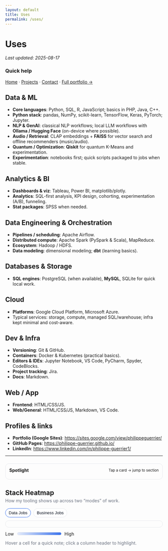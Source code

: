 ```yaml
---
layout: default
title: Uses
permalink: /uses/
---
```


# Uses
_Last updated: 2025-08-17_

### Quick help
[Home](/) · [Projects](/projects/) · [Contact](/contact/) · [Full portfolio →](https://sites.google.com/view/philippeguerrier/home)


## Data & ML
- **Core languages**: Python, SQL, R, JavaScript; basics in PHP, Java, C++.
- **Python stack**: pandas, NumPy, scikit-learn, TensorFlow, Keras, PyTorch; Jupyter.
- **NLP & GenAI**: classical NLP workflows; local LLM workflows with **Ollama / Hugging Face** (on-device where possible).
- **Audio / Retrieval**: CLAP embeddings + **FAISS** for vector search and offline recommenders (music/audio).
- **Quantum / Optimization**: **Qiskit** for quantum K-Means and experimentation.
- **Experimentation**: notebooks first; quick scripts packaged to jobs when stable.

## Analytics & BI
- **Dashboards & viz**: Tableau, Power BI, matplotlib/plotly.
- **Analytics**: SQL-first analysis, KPI design, cohorting, experimentation (A/B), funneling.
- **Stat packages**: SPSS when needed.

## Data Engineering & Orchestration
- **Pipelines / scheduling**: Apache Airflow.
- **Distributed compute**: Apache Spark (PySpark & Scala), MapReduce.
- **Ecosystem**: Hadoop / HDFS.
- **Data modeling**: dimensional modeling; **dbt** (learning basics).

## Databases & Storage
- **SQL engines**: PostgreSQL (when available), **MySQL**, SQLite for quick local work.

## Cloud
- **Platforms**: Google Cloud Platform, Microsoft Azure.
- Typical services: storage, compute, managed SQL/warehouse; infra kept minimal and cost-aware.

## Dev & Infra
- **Versioning**: Git & GitHub.
- **Containers**: Docker & Kubernetes (practical basics).
- **Editors & IDEs**: Jupyter Notebook, VS Code, PyCharm, Spyder, CodeBlocks.
- **Project tracking**: Jira.
- **Docs**: Markdown.

## Web / App
- **Frontend**: HTML/CSS/JS.
- **Web/General**: HTML/CSS/JS, Markdown, VS Code.

## Profiles & links
- **Portfolio (Google Sites)**: https://sites.google.com/view/philippeguerrier/
- **GitHub Pages**: https://philippe-guerrier.github.io/
- **LinkedIn**: https://www.linkedin.com/in/philippe-guerrier1/

---

<!-- ===== Spotlight 2.0 (Focus Meter + Quick Jump) ===== -->
<section class="spotlight2">
  <div class="sp-head">
    <strong>Spotlight</strong>
    <small>Tap a card → jump to section</small>
  </div>
  <div class="sp-row" id="spRow"></div>
</section>

<style>
/* ---------- Spotlight 2.0 ---------- */
.spotlight2{margin:24px 0 12px; padding:12px; border:1px solid var(--bd,#e5e7eb); border-radius:12px}
html[data-theme="dark"] .spotlight2{border-color:#1f2937}
.sp-head{display:flex;justify-content:space-between;align-items:center;margin-bottom:8px}
.sp-row{display:grid;grid-template-columns:repeat(auto-fit,minmax(180px,1fr));gap:10px}
.sp-card{border:1px solid var(--bd,#e5e7eb);border-radius:12px;padding:10px;cursor:pointer;text-decoration:none;color:inherit;background:var(--bg,#fff);transition:transform .12s ease,border-color .12s ease}
.sp-card:hover{transform:translateY(-1px);border-color:var(--ac,#2563eb)}
.sp-top{display:flex;align-items:center;gap:8px;margin-bottom:6px}
.sp-meter{flex:1;height:6px;border-radius:999px;background:linear-gradient(90deg,#e5e7eb, #cbd5e1)}
html[data-theme="dark"] .sp-card{background:#0f172a;border-color:#1f2937}
html[data-theme="dark"] .sp-meter{background:linear-gradient(90deg,#1f2937,#374151)}
.sp-meter > i{display:block;height:6px;border-radius:999px;background:var(--ac,#2563eb);width:40%}
html[data-theme="dark"] .sp-meter > i{background:#60a5fa}
.sp-links{display:flex;flex-wrap:wrap;gap:6px;margin-top:6px}
.sp-links .chip{font-size:.85rem;border:1px solid var(--bd,#e5e7eb);padding:3px 8px;border-radius:999px;opacity:.9}
</style>

<script>
/* ---------- Spotlight data (edit scores 1–5 and link chips) ---------- */
const SPOTLIGHT = [
  { id:'data--ml',       title:'Data & ML',                  score:5, links:['Python','pandas','scikit-learn','TensorFlow','PyTorch','FAISS','CLAP'] },
  { id:'analytics--bi',  title:'Analytics & BI',             score:4, links:['SQL','Tableau','Power BI','A/B','Cohorts'] },
  { id:'data-eng--orch', title:'Data Eng & Orchestration',   score:4, links:['Airflow','Spark','Hadoop','dbt (basic)'] },
  { id:'db--storage',    title:'Databases & Storage',        score:3, links:['PostgreSQL','MySQL','SQLite'] },
  { id:'cloud',          title:'Cloud',                      score:3, links:['GCP','Azure'] },
  { id:'dev--infra',     title:'Dev & Infra',                score:3, links:['Git','Docker','Kubernetes (basics)'] },
  { id:'web--app',       title:'Web / App',                  score:3, links:['HTML','CSS','JS'] },
  { id:'projects',       title:'Representative projects',    score:4, links:['PulseFlow AI','Scrape-LLM','Sentiment Dashboard'] },
];

(function spotlight(){
  const row = document.getElementById('spRow');
  if(!row) return;
  SPOTLIGHT.forEach(s=>{
    const a = document.createElement('a');
    a.className='sp-card';
    a.href = '#'+s.id; // jump to your existing sections if their ids match
    a.innerHTML = `
      <div class="sp-top"><span>${s.title}</span></div>
      <div class="sp-meter"><i style="width:${(s.score/5)*100}%"></i></div>
      <div class="sp-links">${(s.links||[]).map(t=>`<span class="chip">${t}</span>`).join('')}</div>`;
    row.appendChild(a);
  });
})();
</script>
<!-- ===== /Spotlight 2.0 ===== -->

<!-- ===== Stack Heatmap (vertical headers + business skills) ===== -->
<section class="hm">
  <h2>Stack Heatmap</h2>
  <p class="hm-sub">How my tooling shows up across two “modes” of work.</p>

  <div class="hm-tabs">
    <button data-mode="data" class="on" id="hmTabData" aria-pressed="true">Data Jobs</button>
    <button data-mode="biz" id="hmTabBiz" aria-pressed="false">Business Jobs</button>
  </div>

  <div class="hm-grid" id="hmGrid" aria-live="polite">
    <div class="row head" id="hmHead"></div>
    <div class="rows" id="hmBody"></div>
  </div>

  <div class="hm-legend">
    <span>Low</span>
    <span class="bar"><i></i></span>
    <span>High</span>
  </div>
  <p class="hm-tip">Hover a cell for a quick note; click a column header to highlight.</p>
</section>

<style>
/* ---- layout / theme vars ---- */
.hm { --cell: 36px; --gap: 8px; --ycol: 260px; --bd:#e5e7eb; --tx:#0b1220; --muted:#6b7280; --accent:#2563eb; }
html[data-theme="dark"] .hm { --bd:#1f2937; --tx:#e8eef7; --muted:#9aa4b5; --accent:#60a5fa; }

.hm h2 { margin-bottom:.25rem }
.hm-sub { margin:.25rem 0 1rem; color:var(--muted) }

.hm-tabs { display:flex; gap:8px; margin-bottom:10px }
.hm-tabs button{
  padding:6px 10px; border:1px solid var(--bd); border-radius:999px;
  background:#fff; cursor:pointer; color:var(--tx)
}
.hm-tabs .on{ border-color:var(--accent) }
html[data-theme="dark"] .hm-tabs button{ background:#0f172a }

.hm-grid{ 
  overflow:auto; border:1px solid var(--bd); border-radius:12px; padding:10px; 
  background:transparent;
}
.hm-grid .row{ display:grid; gap:var(--gap); grid-template-columns: var(--ycol) repeat(var(--cols), var(--cell)); align-items:center; }
.hm-grid .row + .row{ margin-top:var(--gap) }

.hm-grid .cell{
  width:var(--cell); height:var(--cell); border-radius:10px; 
  display:flex; align-items:center; justify-content:center;
  border:1px solid var(--bd); background:transparent; color:var(--tx);
  user-select:none;
}
.hm-grid .y{
  width:auto; justify-content:flex-start; padding:0 6px; border:none; background:transparent; font-weight:700;
}

/* always-vertical headers, smaller font */
.hm-grid .x{
  font-weight:700; border:none; background:transparent; width:var(--cell);
  display:flex; align-items:center; justify-content:center; text-align:center;
  writing-mode:vertical-rl; transform:rotate(180deg);
  line-height:1; font-size:.82rem; letter-spacing:.2px; padding:6px 2px;
}

.hm-grid[data-focus] .rows .cell[data-col],
.hm-grid[data-focus] .head .cell[data-col]{ opacity:.35; }
.hm-grid[data-focus] .rows .cell[data-col="F"],
.hm-grid[data-focus] .head .cell[data-col="F"]{ opacity:1; }

.hm-legend{ display:flex; align-items:center; gap:10px; margin:.75rem 0 }
.hm-legend .bar{ width:140px; height:8px; border-radius:999px; background:linear-gradient(90deg, rgba(37,99,235,.12), rgba(37,99,235,.9)); border:1px solid var(--bd) }
.hm-tip{ color:var(--muted); margin-top:4px }
</style>

<script>
(function(){
  const grid  = document.getElementById('hmGrid');
  const head  = document.getElementById('hmHead');
  const body  = document.getElementById('hmBody');
  const tabData = document.getElementById('hmTabData');
  const tabBiz  = document.getElementById('hmTabBiz');

  // tools + business skills (columns)
  const HM_TOOLS = [
    { full:'Python' },
    { full:'SQL' },
    { full:'Airflow' },
    { full:'Spark' },
    { full:'ML (TF/PT)' },
    { full:'FAISS' },
    { full:'Tableau/BI' },
    { full:'dbt' },
    { full:'Qiskit' },
    { full:'Ollama' },
    { full:'Business Acumen' },
    { full:'Storytelling' },
    { full:'Stakeholders' },
    { full:'Fuunel' }
  ];

  const ROWS = [
    'KPI / metrics',
    'Funnel / Cohorts',
    'Forecast / Planning',
    'Growth Experiments',
    'Decks / Narratives',
    'Ops Intelligence'
  ];

  // 0..5 intensities — Data Jobs
  const MAT_DATA = [
    /* KPI              Py SQL Flw Spr ML  FAI BI  dbt Qsk Oll  AB  Story Stake OKR */
    /*0*/ [4, 5, 3, 2, 4, 3, 2, 1, 0, 1,  3,  3,   3,    4],
    /*1*/ [4, 5, 2, 2, 4, 3, 3, 1, 0, 1,  4,  2,   2,    2],
    /*2*/ [3, 4, 2, 2, 4, 2, 2, 1, 0, 1,  2,  2,   2,    4],
    /*3*/ [4, 5, 2, 1, 4, 2, 1, 1, 0, 1,  5,  2,   2,    2],
    /*4*/ [3, 4, 1, 1, 3, 1, 3, 2, 0, 0,  2,  5,   3,    3],
    /*5*/ [4, 5, 2, 1, 3, 1, 1, 1, 0, 2,  2,  2,   2,    2]
  ];

  // 0..5 intensities — Business Jobs
  const MAT_BIZ = [
    /* KPI              Py SQL Flw Spr ML  FAI BI  dbt Qsk Oll  AB  Story Stake OKR */
    /*0*/ [2, 4, 0, 0, 1, 0, 4, 2, 0, 0,  3,  4,   4,    5],
    /*1*/ [2, 4, 0, 0, 1, 0, 4, 2, 0, 0,  4,  3,   3,    3],
    /*2*/ [1, 3, 0, 0, 1, 0, 3, 2, 0, 0,  1,  3,   3,    5],
    /*3*/ [1, 3, 0, 0, 0, 0, 3, 2, 0, 0,  5,  3,   3,    2],
    /*4*/ [1, 3, 0, 0, 0, 0, 4, 3, 0, 0,  2,  5,   4,    3],
    /*5*/ [1, 4, 0, 0, 0, 0, 3, 2, 0, 0,  2,  3,   3,    3]
  ];

  const fill = (v) => `rgba(37,99,235,${Math.max(0.12, v/5)})`;

  function render(rows, matrix){
    grid.style.setProperty('--cols', HM_TOOLS.length);

    // header
    head.className = 'row head';
    head.innerHTML = `<div class="cell y"></div>` + HM_TOOLS
      .map((t,i)=>`<div class="cell x" data-col="${i+1}" title="${t.full}">${t.full}</div>`)
      .join('');

    // body
    body.innerHTML = rows.map((r,ri)=>`
      <div class="row">
        <div class="cell y">${r}</div>
        ${HM_TOOLS.map((t,ci)=>{
          const v = matrix[ri]?.[ci] ?? 0;
          const note = `${r} × ${t.full}: level ${v}`;
          return `<div class="cell" data-col="${ci+1}" title="${note}" style="background:${v?fill(v):'transparent'}"></div>`;
        }).join('')}
      </div>
    `).join('');

    // click to focus/unfocus a column
    head.querySelectorAll('.x').forEach(el=>{
      el.addEventListener('click', ()=>{
        const col = el.getAttribute('data-col');
        if (grid.dataset.focus === col) {
          delete grid.dataset.focus;
          head.querySelectorAll('.x').forEach(x=>x.removeAttribute('data-col'));
          body.querySelectorAll('.cell[data-col]').forEach(c=>c.setAttribute('data-col', c.getAttribute('data-col').replace('F','')));
          return;
        }
        grid.dataset.focus = col;
        head.querySelectorAll('.x').forEach(x=>x.removeAttribute('data-col'));
        el.setAttribute('data-col','F');
        body.querySelectorAll('.cell[data-col]').forEach(c=>{
          c.setAttribute('data-col', c.getAttribute('data-col').replace('F',''));
          if (c.getAttribute('data-col') === col) c.setAttribute('data-col','F');
        });
      });
    });
  }

  // tabs
  function setMode(m){
    if (m === 'data'){
      tabData.classList.add('on'); tabData.setAttribute('aria-pressed','true');
      tabBiz.classList.remove('on'); tabBiz.setAttribute('aria-pressed','false');
      render(ROWS, MAT_DATA);
    } else {
      tabBiz.classList.add('on'); tabBiz.setAttribute('aria-pressed','true');
      tabData.classList.remove('on'); tabData.setAttribute('aria-pressed','false');
      render(ROWS, MAT_BIZ);
    }
  }
  tabData.addEventListener('click', ()=>setMode('data'));
  tabBiz .addEventListener('click', ()=>setMode('biz'));

  // init
  setMode('data');
})();
</script>
<!-- ===== /Stack Heatmap ===== -->



